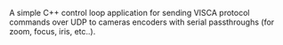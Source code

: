 A simple C++ control loop application for sending VISCA protocol commands over UDP to cameras encoders with serial passthroughs (for zoom, focus, iris, etc..).
